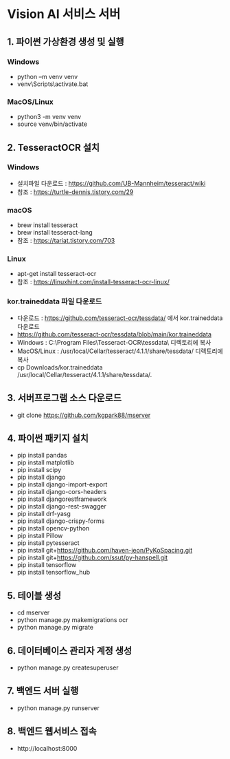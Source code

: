 # Vision AI 서비스 서버 

## 1. 파이썬 가상환경 생성 및 실행
### Windows
- python –m venv venv 
- venv\Scripts\activate.bat
### MacOS/Linux
- python3 -m venv venv
- source venv/bin/activate

## 2. TesseractOCR 설치
### Windows
- 설치파일 다운로드 : https://github.com/UB-Mannheim/tesseract/wiki
- 참조 : https://turtle-dennis.tistory.com/29  
### macOS
- brew install tesseract
- brew install tesseract-lang
- 참조 : https://tariat.tistory.com/703  
### Linux
- apt-get install tesseract-ocr
- 참조 : https://linuxhint.com/install-tesseract-ocr-linux/

### kor.traineddata 파일 다운로드 
- 다운로드 : https://github.com/tesseract-ocr/tessdata/ 에서 kor.traineddata 다운로드
- https://github.com/tesseract-ocr/tessdata/blob/main/kor.traineddata
- Windows : C:\Program Files\Tesseract-OCR\tessdata\ 디렉토리에 복사
- MacOS/Linux : /usr/local/Cellar/tesseract/4.1.1/share/tessdata/ 디렉토리에 복사 
- cp Downloads/kor.traineddata /usr/local/Cellar/tesseract/4.1.1/share/tessdata/.

## 3. 서버프로그램 소스 다운로드
- git clone https://github.com/kgpark88/mserver

## 4. 파이썬 패키지 설치
- pip install pandas
- pip install matplotlib
- pip install scipy
- pip install django
- pip install django-import-export
- pip install django-cors-headers
- pip install djangorestframework
- pip install django-rest-swagger
- pip install drf-yasg
- pip install django-crispy-forms
- pip install opencv-python
- pip install Pillow
- pip install pytesseract
- pip install git+https://github.com/haven-jeon/PyKoSpacing.git
- pip install git+https://github.com/ssut/py-hanspell.git
- pip install tensorflow
- pip install tensorflow_hub

## 5. 테이블 생성
- cd mserver
- python manage.py makemigrations ocr
- python manage.py migrate 

## 6. 데이터베이스 관리자 계정 생성
- python manage.py createsuperuser

## 7. 백엔드 서버 실행
- python manage.py runserver

## 8. 백엔드 웹서비스 접속
- http://localhost:8000
